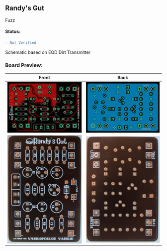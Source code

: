 ## Randy's Gut

Fuzz

#### Status:
```diff
- Not Verified
```

Schematic based on EQD Dirt Transmitter

### Board Preview: 

Front             |  Back
:-------------------------:|:-------------------------:
<img src="Photos/Randys_Gut_Front.png?raw=true">  |  <img src="Photos/Randys_Gut_Back.png?raw=true">
<img src="Photos/Randys_picf.jpg?raw=true">  |  <img src="Photos/Randys_picb.jpg?raw=true">